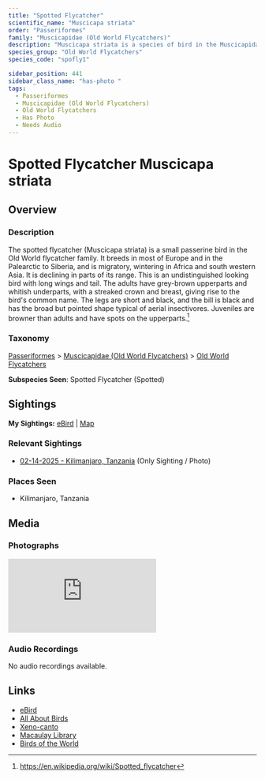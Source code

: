 ```yaml
---
title: "Spotted Flycatcher"
scientific_name: "Muscicapa striata"
order: "Passeriformes"
family: "Muscicapidae (Old World Flycatchers)"
description: "Muscicapa striata is a species of bird in the Muscicapidae (Old World Flycatchers) family. It has been observed 1 times. It has been photographed."
species_group: "Old World Flycatchers"
species_code: "spofly1"

sidebar_position: 441
sidebar_class_name: "has-photo "
tags: 
  - Passeriformes
  - Muscicapidae (Old World Flycatchers)
  - Old World Flycatchers
  - Has Photo
  - Needs Audio
---
```


# Spotted Flycatcher <span className='sci_name'>Muscicapa striata</span>

## Overview

### Description
The spotted flycatcher (Muscicapa striata) is a small passerine bird in the Old World flycatcher family.  It breeds in most of Europe and in the Palearctic to Siberia, and is migratory, wintering in Africa and south western Asia. It is declining in parts of its range.
This is an undistinguished looking bird with long wings and tail. The adults have grey-brown upperparts and whitish underparts, with a streaked crown and breast, giving rise to the bird's common name. The legs are short and black, and the bill is black and has the broad but pointed shape typical of aerial insectivores. Juveniles are browner than adults and have spots on the upperparts.[^1]

[^1]: https://en.wikipedia.org/wiki/Spotted_flycatcher

### Taxonomy
[Passeriformes](/tags/passeriformes) > [Muscicapidae (Old World Flycatchers)](/tags/muscicapidae-old-world-flycatchers) > [Old World Flycatchers](/tags/old-world-flycatchers)

**Subspecies Seen**: Spotted Flycatcher (Spotted)


## Sightings

**My Sightings:** [eBird](https://ebird.org/lifelist?r=world&time=life&spp=spofly1) | [Map](/map?species_code=spofly1)

### Relevant Sightings

* [02-14-2025 - Kilimanjaro, Tanzania](https://ebird.org/checklist/S216440768) (Only Sighting / Photo)

### Places Seen

* Kilimanjaro, Tanzania



## Media
### Photographs
<iframe className="photo_iframe horizontal" src="https://macaulaylibrary.org/asset/631568274/embed" frameBorder="0" allowFullScreen></iframe>

### Audio Recordings
No audio recordings available.

## Links
* [eBird](https://ebird.org/species/spofly1) 
* [All About Birds](https://www.allaboutbirds.org/guide/spofly1) 
* [Xeno-canto](https://www.xeno-canto.org/species/muscicapa-striata) 
* [Macaulay Library](https://search.macaulaylibrary.org/catalog?taxonCode=spofly1&sort=rating_rank_desc)
* [Birds of the World](https://birdsoftheworld.org/bow/species/spofly1)
